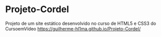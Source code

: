 # Projeto-Cordel
Projeto de um site estático desenvolvido no curso de HTML5 e CSS3 do CursoemVídeo
https://guilherme-hl1ma.github.io/Projeto-Cordel/
